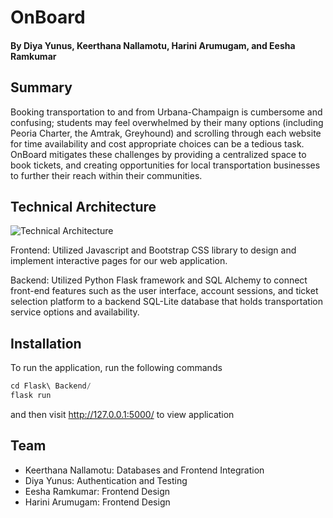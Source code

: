 # OnBoard
#### By Diya Yunus, Keerthana Nallamotu, Harini Arumugam, and Eesha Ramkumar

## Summary
Booking transportation to and from Urbana-Champaign is cumbersome and confusing; students may feel overwhelmed by their many options (including Peoria Charter, the Amtrak, Greyhound) and scrolling through each website for time availability and cost appropriate choices can be a tedious task. OnBoard mitigates these challenges by providing a centralized space to book tickets, and creating opportunities for local transportation businesses to further their reach within their communities. 

## Technical Architecture

![Technical Architecture](relative/path/to/app_architecture.png?raw=true "Technical Architecture")

Frontend: Utilized Javascript and Bootstrap CSS library to design and implement interactive pages for our web application.

Backend: Utilized Python Flask framework and SQL Alchemy to connect front-end features such as the user interface, account sessions, and ticket selection platform to a backend SQL-Lite database that holds transportation service options and availability. 

## Installation 
To run the application, run the following commands

```python
cd Flask\ Backend/
flask run
```
and then visit http://127.0.0.1:5000/ to view application
## Team
- Keerthana Nallamotu: Databases and Frontend Integration
- Diya Yunus: Authentication and Testing
- Eesha Ramkumar: Frontend Design
- Harini Arumugam: Frontend Design

